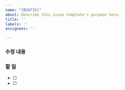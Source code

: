 ```yaml
---
name: "[BUGFIX]"
about: Describe this issue template's purpose here.
title: ''
labels: ''
assignees: ''

---
```


### 수정 내용 

### 할 일
- [ ]
- [ ]
